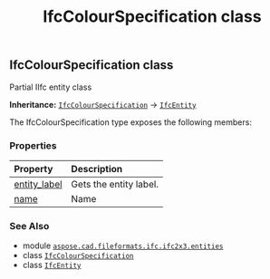 ﻿---
title: IfcColourSpecification class
second_title: Aspose.CAD for Python via .NET API References
description: 
type: docs
weight: 880
url: /aspose.cad.fileformats.ifc.ifc2x3.entities/ifccolourspecification/
is_root: false
---

## IfcColourSpecification class

Partial IIfc entity class



**Inheritance:** [`IfcColourSpecification`](/cad/python-net/aspose.cad.fileformats.ifc.ifc2x3.entities/ifccolourspecification) → 
[`IfcEntity`](/cad/python-net/aspose.cad.fileformats.ifc/ifcentity)



The IfcColourSpecification type exposes the following members:

### Properties
| Property | Description |
| :- | :- |
| [entity_label](/cad/python-net/aspose.cad.fileformats.ifc.ifc2x3.entities/ifccolourspecification/entity_label) | Gets the entity label. |
| [name](/cad/python-net/aspose.cad.fileformats.ifc.ifc2x3.entities/ifccolourspecification/name) | Name |



### See Also
* module [`aspose.cad.fileformats.ifc.ifc2x3.entities`](..)
* class [`IfcColourSpecification`](/cad/python-net/aspose.cad.fileformats.ifc.ifc2x3.entities/ifccolourspecification)
* class [`IfcEntity`](/cad/python-net/aspose.cad.fileformats.ifc/ifcentity)
